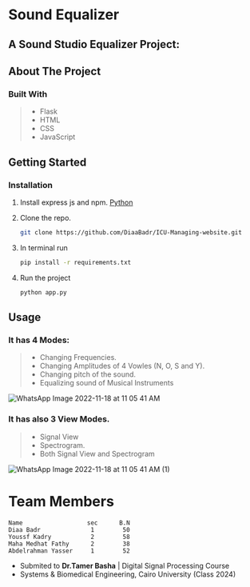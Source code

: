 # Sound Equalizer



## A Sound Studio Equalizer Project:


## About The Project


### Built With

>- Flask
>- HTML
>- CSS
>- JavaScript

## Getting Started

### Installation

1. Install express js and npm. <a href="https://www.python.org/downloads/">Python</a>
2. Clone the repo.
   ```sh
   git clone https://github.com/DiaaBadr/ICU-Managing-website.git
   ```
3. In terminal run
   ```sh
   pip install -r requirements.txt
   ```
4. Run the project

    ```sh
    python app.py
    ```

## Usage
### It has 4 Modes:
>- Changing Frequencies.
>- Changing Amplitudes of 4 Vowles (N, O, S and Y).
>- Changing pitch of the sound.
>- Equalizing sound of Musical Instruments

![WhatsApp Image 2022-11-18 at 11 05 41 AM](https://user-images.githubusercontent.com/77173710/202704562-71ed2296-63ed-4385-85ab-d4d0a5a08150.jpeg)

### It has also 3 View Modes.
>- Signal View
>- Spectrogram.
>- Both Signal View and Spectrogram

![WhatsApp Image 2022-11-18 at 11 05 41 AM (1)](https://user-images.githubusercontent.com/77173710/202704893-cde93f6a-8b15-48dd-9c0b-f48b0e54e108.jpeg)

 
 # Team Members
    Name                  sec      B.N
    Diaa Badr              1        50
    Youssf Kadry           2        58
    Maha Medhat Fathy      2        38
    Abdelrahman Yasser     1        52
    
- Submited to **Dr.Tamer Basha** | Digital Signal Processing Course
- Systems & Biomedical Engineering, Cairo University (Class 2024)
